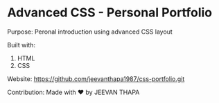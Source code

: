 <h1>Advanced CSS - Personal Portfolio </h1>

Purpose:
Peronal introduction using advanced CSS layout

Built with:
1) HTML
2) CSS

Website:
https://github.com/jeevanthapa1987/css-portfolio.git

Contribution:
Made with ❤️ by JEEVAN THAPA
